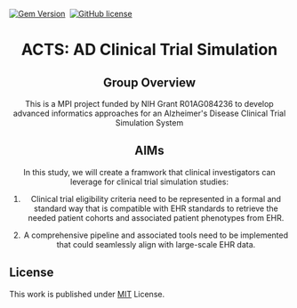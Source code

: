 [![Gem Version](https://img.shields.io/gem/v/jekyll-theme-chirpy)][gem]&nbsp;
[![GitHub license](https://img.shields.io/github/license/cotes2020/chirpy-starter.svg?color=blue)][mit]

<div align="center">

# ACTS: AD Clinical Trial Simulation

## Group Overview

This is a MPI project funded by NIH Grant R01AG084236 to develop advanced informatics approaches for an Alzheimer's Disease Clinical Trial Simulation System

## AIMs

In this study, we will create a framwork that clinical investigators can leverage for clinical trial simulation studies: 

1. Clinical trial eligibility criteria need to be represented in a formal and standard way that is compatible with EHR standards to retrieve the needed patient cohorts and associated patient phenotypes from EHR.

2. A comprehensive pipeline and associated tools need to be implemented that could seamlessly align with large-scale EHR data.


</div>


## License

This work is published under [MIT][mit] License.

[gem]: https://rubygems.org/gems/jekyll-theme-chirpy
[chirpy]: https://github.com/cotes2020/jekyll-theme-chirpy/
[use-template]: https://github.com/cotes2020/chirpy-starter/generate
[CD]: https://en.wikipedia.org/wiki/Continuous_deployment
[mit]: https://github.com/cotes2020/chirpy-starter/blob/master/LICENSE
